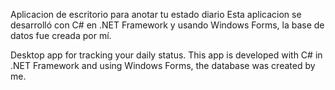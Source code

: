 Aplicacion de escritorio para anotar tu estado diario
Esta aplicacion se desarrolló con C# en .NET Framework y usando Windows Forms, la base de datos fue creada por mí.

Desktop app for tracking your daily status.
This app is developed with C# in .NET Framework and using Windows Forms, the database was created by me.
